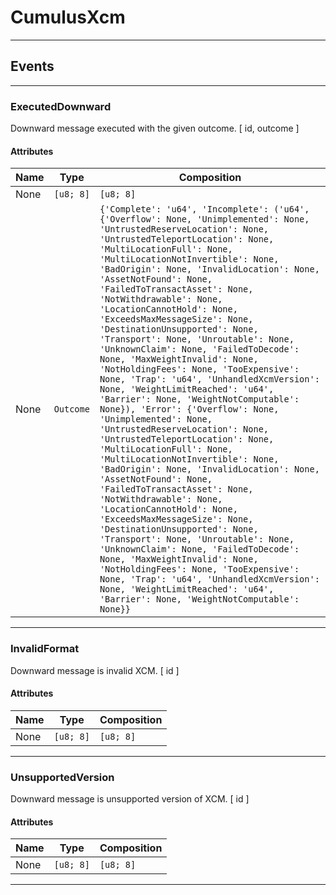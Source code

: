 
# CumulusXcm

---------
## Events

---------
### ExecutedDownward
Downward message executed with the given outcome.
\[ id, outcome \]
#### Attributes
| Name | Type | Composition
| -------- | -------- | -------- |
| None | `[u8; 8]` | ```[u8; 8]```
| None | `Outcome` | ```{'Complete': 'u64', 'Incomplete': ('u64', {'Overflow': None, 'Unimplemented': None, 'UntrustedReserveLocation': None, 'UntrustedTeleportLocation': None, 'MultiLocationFull': None, 'MultiLocationNotInvertible': None, 'BadOrigin': None, 'InvalidLocation': None, 'AssetNotFound': None, 'FailedToTransactAsset': None, 'NotWithdrawable': None, 'LocationCannotHold': None, 'ExceedsMaxMessageSize': None, 'DestinationUnsupported': None, 'Transport': None, 'Unroutable': None, 'UnknownClaim': None, 'FailedToDecode': None, 'MaxWeightInvalid': None, 'NotHoldingFees': None, 'TooExpensive': None, 'Trap': 'u64', 'UnhandledXcmVersion': None, 'WeightLimitReached': 'u64', 'Barrier': None, 'WeightNotComputable': None}), 'Error': {'Overflow': None, 'Unimplemented': None, 'UntrustedReserveLocation': None, 'UntrustedTeleportLocation': None, 'MultiLocationFull': None, 'MultiLocationNotInvertible': None, 'BadOrigin': None, 'InvalidLocation': None, 'AssetNotFound': None, 'FailedToTransactAsset': None, 'NotWithdrawable': None, 'LocationCannotHold': None, 'ExceedsMaxMessageSize': None, 'DestinationUnsupported': None, 'Transport': None, 'Unroutable': None, 'UnknownClaim': None, 'FailedToDecode': None, 'MaxWeightInvalid': None, 'NotHoldingFees': None, 'TooExpensive': None, 'Trap': 'u64', 'UnhandledXcmVersion': None, 'WeightLimitReached': 'u64', 'Barrier': None, 'WeightNotComputable': None}}```

---------
### InvalidFormat
Downward message is invalid XCM.
\[ id \]
#### Attributes
| Name | Type | Composition
| -------- | -------- | -------- |
| None | `[u8; 8]` | ```[u8; 8]```

---------
### UnsupportedVersion
Downward message is unsupported version of XCM.
\[ id \]
#### Attributes
| Name | Type | Composition
| -------- | -------- | -------- |
| None | `[u8; 8]` | ```[u8; 8]```

---------